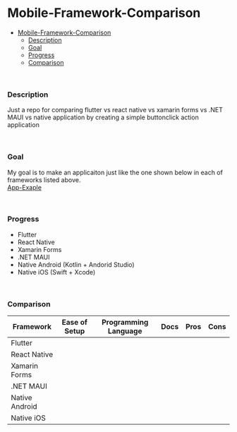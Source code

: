 # Mobile-Framework-Comparison
- [Mobile-Framework-Comparison](#mobile-framework-comparison)
    - [Description<br />](#description)
    - [Goal<br />](#goal)
    - [Progress<br />](#progress)
    - [Comparison](#comparison)
  
<br />

### Description<br />
Just a repo for comparing flutter vs react native vs xamarin forms vs .NET MAUI vs native application by creating a simple buttonclick action application 

<br />

### Goal<br />
My goal is to make an applicaiton just like the one shown below in each of frameworks listed above.<br />
[App-Exaple](assets/images/app-example.png)

<br />

### Progress<br />
- Flutter
 - React Native
 - Xamarin Forms
 - .NET MAUI
 - Native Android (Kotlin + Andorid Studio)
 - Native iOS (Swift + Xcode)

<br />

### Comparison


| Framework      	| Ease of Setup 	| Programming Language 	| Docs 	| Pros 	| Cons 	|
|----------------	|---------------	|----------------------	|------	|------	|------	|
| Flutter        	|               	|                      	|      	|      	|      	|
| React Native   	|               	|                      	|      	|      	|      	|
| Xamarin Forms  	|               	|                      	|      	|      	|      	|
| .NET MAUI      	|               	|                      	|      	|      	|      	|
| Native Android 	|               	|                      	|      	|      	|      	|
| Native iOS     	|               	|                      	|      	|      	|      	|
    

